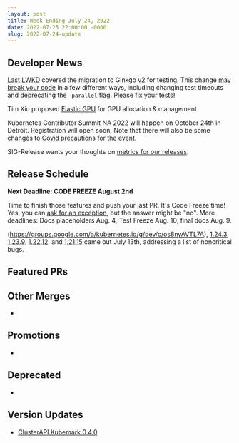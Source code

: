 ```yaml
---
layout: post
title: Week Ending July 24, 2022
date: 2022-07-25 22:00:00 -0000
slug: 2022-07-24-update
---
```


## Developer News

[Last LWKD](2022/20220712) covered the migration to Ginkgo v2 for testing. This change [may break your code](https://groups.google.com/a/kubernetes.io/g/dev/c/JyPme_98tL4) in a few different ways, including changing test timeouts and deprecating the `-parallel` flag.  Please fix your tests!

Tim Xiu proposed [Elastic GPU](https://docs.google.com/document/d/1pDH4Ql5002nVP9bXBfUUhP-W1SSNGcPW8EqU4IQOWz0/edit) for GPU allocation & management.

Kubernetes Contributor Summit NA 2022 will happen on October 24th in Detroit.  Registration will open soon.  Note that there will also be some [changes to Covid precautions](https://groups.google.com/a/kubernetes.io/g/dev/c/ieTi1wBiKtM) for the event.

SIG-Release wants your thoughts on [metrics for our releases](https://github.com/kubernetes/sig-release/issues/1527).

## Release Schedule

**Next Deadline: CODE FREEZE August 2nd**

Time to finish those features and push your last PR. It's Code Freeze time!  Yes, you can [ask for an exception](https://github.com/kubernetes/sig-release/blob/master/releases/EXCEPTIONS.md), but the answer might be "no".  More deadlines: Docs placeholders Aug. 4, Test Freeze Aug. 10, final docs Aug. 9.

(https://groups.google.com/a/kubernetes.io/g/dev/c/os8nyAVTL7A), [1.24.3](https://github.com/kubernetes/kubernetes/blob/master/CHANGELOG/CHANGELOG-1.24.md), [1.23.9](https://github.com/kubernetes/kubernetes/blob/master/CHANGELOG/CHANGELOG-1.23.md), [1.22.12](https://github.com/kubernetes/kubernetes/blob/master/CHANGELOG/CHANGELOG-1.22.md), and [1.21.15](https://github.com/kubernetes/kubernetes/blob/master/CHANGELOG/CHANGELOG-1.21.md) came out July 13th, addressing a list of noncritical bugs.

## Featured PRs


## Other Merges

*

## Promotions

*

## Deprecated

*

## Version Updates

* [ClusterAPI Kubemark 0.4.0](https://github.com/kubernetes-sigs/cluster-api-provider-kubemark/releases/tag/v0.4.0)
